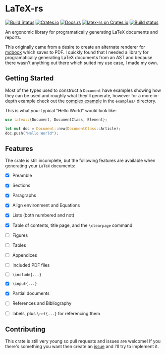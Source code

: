 # LaTeX-rs

[![Build Status](https://travis-ci.org/Michael-F-Bryan/latex-rs.svg?branch=master)](https://travis-ci.org/Michael-F-Bryan/latex-rs)
[![Crates.io](https://img.shields.io/crates/l/latex.svg)](https://crates.io/crates/latex)
[![Docs.rs](https://docs.rs/latex/badge.svg)](https://docs.rs/latex/)
[![latex-rs on Crates.io](https://img.shields.io/crates/v/latex.svg)](https://crates.io/crates/latex)
[![Build
status](https://ci.appveyor.com/api/projects/status/eca0h1nrk6nq3xwo?svg=true)](https://ci.appveyor.com/project/Michael-F-Bryan/latex-rs)


An ergonomic library for programatically generating LaTeX documents and reports.

This originally came from a desire to create an alternate renderer for [mdbook]
which saves to PDF. I quickly found that I needed a library for programatically
generating LaTeX documents from an AST and because there wasn't anything out
there which suited my use case, I made my own.


## Getting Started

Most of the types used to construct a `Document` have examples showing how they
can be used and roughly what they'll generate, however for a more in-depth
example check out the [complex example] in the `examples/` directory.

This is what your typical "Hello World" would look like:

```rust
use latex::{Document, DocumentClass, Element};

let mut doc = Document::new(DocumentClass::Article);
doc.push("Hello World");
```


## Features

The crate is still incomplete, but the following features are available when
generating your `LaTeX` documents:

- [x] Preamble
- [x] Sections
- [x] Paragraphs
- [x] Align environment and Equations
- [x] Lists (both numbered and not)
- [x] Table of contents, title page, and the `\clearpage` command
- [ ] Figures
- [ ] Tables
- [ ] Appendices
- [ ] Included PDF files
- [ ] `\include{...}`
- [x] `\input{...}`
- [x] Partial documents
- [ ] References and Bibliography
- [ ] labels, plus `\ref{...}` for referencing them


## Contributing

This crate is still very young so pull requests and issues are welcome! If
you there's something you want then create an [issue] and I'll try to implement
it.


[issue]: https://github.com/Michael-F-Bryan/latex-rs/issues/new
[mdbook]: https://github.com/azerupi/mdBook
[complex example]: https://github.com/Michael-F-Bryan/latex-rs/blob/master/examples/complex.rs

